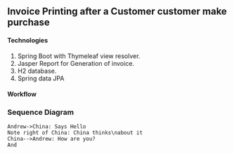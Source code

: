 ## Invoice Printing after a Customer customer make purchase

#### Technologies
1. Spring Boot with Thymeleaf view resolver.
2. Jasper Report for Generation of invoice.
3. H2 database.
4. Spring data JPA

#### Workflow

### Sequence Diagram
                    
```seq
Andrew->China: Says Hello 
Note right of China: China thinks\nabout it 
China-->Andrew: How are you? 
And